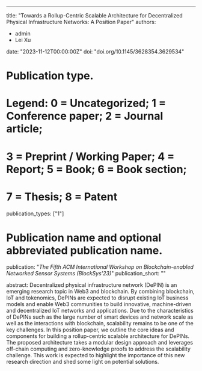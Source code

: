 ---
title: "Towards a Rollup-Centric Scalable Architecture for Decentralized Physical Infrastructure Networks: A Position Paper"
authors:
- admin
- Lei Xu

date: "2023-11-12T00:00:00Z"
doi: "doi.org/10.1145/3628354.3629534"

# Publication type.
# Legend: 0 = Uncategorized; 1 = Conference paper; 2 = Journal article;
# 3 = Preprint / Working Paper; 4 = Report; 5 = Book; 6 = Book section;
# 7 = Thesis; 8 = Patent
publication_types: ["1"]

# Publication name and optional abbreviated publication name.
publication: "*The Fifth ACM International Workshop on Blockchain-enabled Networked Sensor Systems (BlockSys'23)*"
publication_short: ""

abstract: Decentralized physical infrastructure network (DePIN) is an emerging research topic in Web3 and blockchain. By combining blockchain, IoT and tokenomics, DePINs are expected to disrupt existing IoT business models and enable Web3 communities to build innovative, machine-driven and decentralized IoT networks and applications. Due to the characteristics of DePINs such as the large number of smart devices and network scale as well as the interactions with blockchain, scalability remains to be one of the key challenges. In this position paper, we outline the core ideas and components for building a rollup-centric scalable architecture for DePINs. The proposed architecture takes a modular design approach and leverages off-chain computing and zero-knowledge proofs to address the scalability challenge. This work is expected to highlight the importance of this new research direction and shed some light on potential solutions.